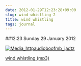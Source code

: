 ```yaml
---
date: 2012-01-29T12:23:28+09:00
slug: wind-whistling-2
title: wind whistling
tags: journal
---
```


##12:23 Sunday 29 January 2012

[![Media_httpaudioboofmb_jadtz](http://getfile8.posterous.com/getfile/files.posterous.com/thunderrabbit/EvmtazJzqAhFhcDtGuzlExxCepcqaGdtqboJblBFeGeFrHDHIdvfHdeBEaek/media_httpaudioboofmb_jADtz.jpg.scaled500.jpg)](http://getfile6.posterous.com/getfile/files.posterous.com/thunderrabbit/EvmtazJzqAhFhcDtGuzlExxCepcqaGdtqboJblBFeGeFrHDHIdvfHdeBEaek/media_httpaudioboofmb_jADtz.jpg.scaled1000.jpg)

  
[wind whistling (mp3)](http://audioboo.fm/boos/643868-wind-whistling.mp3?keyed=true&source=embed)
